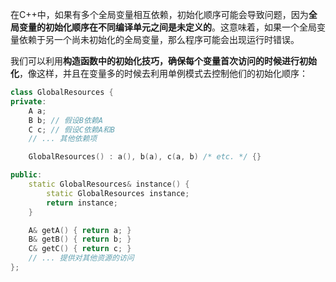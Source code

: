 在C++中，如果有多个全局变量相互依赖，初始化顺序可能会导致问题，因为**全局变量的初始化顺序在不同编译单元之间是未定义的**。这意味着，如果一个全局变量依赖于另一个尚未初始化的全局变量，那么程序可能会出现运行时错误。

我们可以利用**构造函数中的初始化技巧，确保每个变量首次访问的时候进行初始化**，像这样，并且在变量多的时候去利用单例模式去控制他们的初始化顺序：

```c++
class GlobalResources {
private:
    A a;
    B b; // 假设B依赖A
    C c; // 假设C依赖A和B
    // ... 其他依赖项

    GlobalResources() : a(), b(a), c(a, b) /* etc. */ {}

public:
    static GlobalResources& instance() {
        static GlobalResources instance;
        return instance;
    }

    A& getA() { return a; }
    B& getB() { return b; }
    C& getC() { return c; }
    // ... 提供对其他资源的访问
};

```

